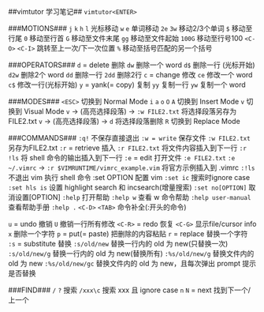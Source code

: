 ##vimtutor 学习笔记##
`vimtutor<ENTER>`

###MOTIONS###
`j` `k` `h` `l` 光标移动
`w` `e` 单词移动
    `2e` `3w` 移动2/3个单词
`$` 移动至行尾
`0` 移动至行首
`G` 移动至文件末尾
`gg` 移动至文件起始
`100G` 移动至行号100
`<C-O>` `<C-I>` 跳转至上一次/下一次位置
`%` 移动至括号匹配的另一个括号

###OPERATORS###
`d` = delete 删除
    `dw` 删除一个 word
    `d$` 删除一行 (光标开始)
    `d2w` 删除2个 word
    `dd` 删除一行
    `2dd` 删除2行 
`c` = change 修改
    `ce` 修改一个 word
    `c$` 修改一行(光标开始)
`y` = yank(= copy) 复制
    `yy` 复制一行
    `yw` 复制一个 word

###MODES###
`<ESC>` 切换到 Normal Mode
`i` `a` `o` `O` `A` 切换到 Insert Mode
`v` 切换到 Visual Mode
    `v` -> (高亮选择段落) -> `:w FILE2.txt` 将选择段落另存为FILE2.txt
    `v` -> (高亮选择段落) -> `d` 将选择段落删除
`R` 切换到 Replace Mode 

###COMMANDS###
`:q!` 不保存直接退出
`:w = write` 保存文件
    `:w FILE2.txt` 另存为FILE2.txt
`:r` = retrieve 插入
    `:r FILE2.txt` 将文件内容插入到下一行 
    `:r !ls` 将 shell 命令的输出插入到下一行
`:e` = edit 打开文件
    `:e FILE2.txt` 
    `:e ~/.vimrc` -> `:r $VIMRUNTIME/vimrc_example.vim` 将官方示例插入到 .vimrc
`:!ls` 不退出 vim 执行 shell 命令
:set OPTION 配置 vim
    `:set ic` 搜索时ignore case
    `:set hls is` 设置 highlight search 和 incsearch(增量搜索)
    `:set no[OPTION]` 取消设置[OPTION]
`:help` 打开帮助
    `:help w` 查看 w 命令帮助
    `:help user-manual` 查看帮助手册
    `:help .`
`<C-D>` `<TAB>` 命令补全(:开头的命令)

`u` = undo 撤销
`U` 撤销一行所有修改
`<C-R>` = redo 恢复
`<C-G>` 显示file/cursor info
`x` 删除一个字符
`p` = put(= paste) 把删除的内容粘贴
`r` = replace 替换一个字符
`:s` = substitute 替换
    `:s/old/new`     替换一行内的 old 为 new(只替换一次)
    `:s/old/new/g`   替换一行内的 old 为 new(替换所有)
    `:%s/old/new/g`  替换文件内的 old 为 new
    `:%s/old/new/gc` 替换文件内的 old 为 new，且每次弹出 prompt 提示是否替换

###FIND###
`/` `?` 搜索
    `/xxx\c` 搜索 xxx 且 ignore case
`n` `N` = next 找到下一个/上一个
